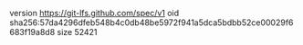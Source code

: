 version https://git-lfs.github.com/spec/v1
oid sha256:57da4296dfeb548b4c0db48be5972f941a5dca5bdbb52ce00029f6683f19a8d8
size 52421
